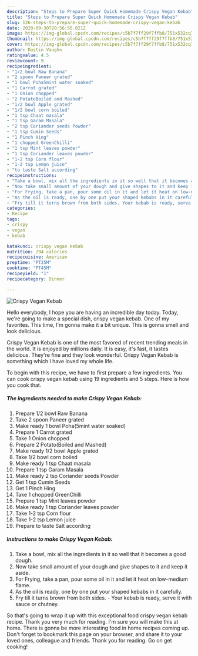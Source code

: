 ```yaml
---
description: "Steps to Prepare Super Quick Homemade Crispy Vegan Kebab"
title: "Steps to Prepare Super Quick Homemade Crispy Vegan Kebab"
slug: 126-steps-to-prepare-super-quick-homemade-crispy-vegan-kebab
date: 2020-09-30T20:56:50.021Z
image: https://img-global.cpcdn.com/recipes/c5b7f7ff29f7ffb8/751x532cq70/crispy-vegan-kebab-recipe-main-photo.jpg
thumbnail: https://img-global.cpcdn.com/recipes/c5b7f7ff29f7ffb8/751x532cq70/crispy-vegan-kebab-recipe-main-photo.jpg
cover: https://img-global.cpcdn.com/recipes/c5b7f7ff29f7ffb8/751x532cq70/crispy-vegan-kebab-recipe-main-photo.jpg
author: Dustin Vaughn
ratingvalue: 4.5
reviewcount: 9
recipeingredient:
- "1/2 bowl Raw Banana"
- "2 spoon Paneer grated"
- "1 bowl Poha5mint water soaked"
- "1 Carrot grated"
- "1 Onion chopped"
- "2 PotatoBoiled and Mashed"
- "1/2 bowl Apple grated"
- "1/2 bowl corn boiled"
- "1 tsp Chaat masala"
- "1 tsp Garam Masala"
- "2 tsp Coriander seeds Powder"
- "1 tsp Cumin Seeds"
- "1 Pinch Hing"
- "1 chopped GreenChilli"
- "1 tsp Mint leaves powder"
- "1 tsp Coriander leaves powder"
- "1-2 tsp Corn flour"
- "1-2 tsp Lemon juice"
- "to taste Salt according"
recipeinstructions:
- "Take a bowl, mix all the ingredients in it so well that it becomes a good dough."
- "Now take small amount of your dough and give shapes to it and keep it aside."
- "For Frying, take a pan, pour some oil in it and let it heat on low-medium flame."
- "As the oil is ready, one by one put your shaped kebabs in it carefully."
- "Fry till it turns brown from both sides. Your kebab is ready, serve it with sauce or chutney."
categories:
- Recipe
tags:
- crispy
- vegan
- kebab

katakunci: crispy vegan kebab 
nutrition: 294 calories
recipecuisine: American
preptime: "PT25M"
cooktime: "PT45M"
recipeyield: "1"
recipecategory: Dinner

---
```



![Crispy Vegan Kebab](https://img-global.cpcdn.com/recipes/c5b7f7ff29f7ffb8/751x532cq70/crispy-vegan-kebab-recipe-main-photo.jpg)

Hello everybody, I hope you are having an incredible day today. Today, we're going to make a special dish, crispy vegan kebab. One of my favorites. This time, I'm gonna make it a bit unique. This is gonna smell and look delicious.



Crispy Vegan Kebab is one of the most favored of recent trending meals in the world. It is enjoyed by millions daily. It is easy, it's fast, it tastes delicious. They're fine and they look wonderful. Crispy Vegan Kebab is something which I have loved my whole life.


To begin with this recipe, we have to first prepare a few ingredients. You can cook crispy vegan kebab using 19 ingredients and 5 steps. Here is how you cook that.

##### The ingredients needed to make Crispy Vegan Kebab:

1. Prepare 1/2 bowl Raw Banana
1. Take 2 spoon Paneer grated
1. Make ready 1 bowl Poha(5mint water soaked)
1. Prepare 1 Carrot grated
1. Take 1 Onion chopped
1. Prepare 2 Potato(Boiled and Mashed)
1. Make ready 1/2 bowl Apple grated
1. Take 1/2 bowl corn boiled
1. Make ready 1 tsp Chaat masala
1. Prepare 1 tsp Garam Masala
1. Make ready 2 tsp Coriander seeds Powder
1. Get 1 tsp Cumin Seeds
1. Get 1 Pinch Hing
1. Take 1 chopped GreenChilli
1. Prepare 1 tsp Mint leaves powder
1. Make ready 1 tsp Coriander leaves powder
1. Take 1-2 tsp Corn flour
1. Take 1-2 tsp Lemon juice
1. Prepare to taste Salt according




##### Instructions to make Crispy Vegan Kebab:

1. Take a bowl, mix all the ingredients in it so well that it becomes a good dough.
1. Now take small amount of your dough and give shapes to it and keep it aside.
1. For Frying, take a pan, pour some oil in it and let it heat on low-medium flame.
1. As the oil is ready, one by one put your shaped kebabs in it carefully.
1. Fry till it turns brown from both sides. - Your kebab is ready, serve it with sauce or chutney.




So that's going to wrap it up with this exceptional food crispy vegan kebab recipe. Thank you very much for reading. I'm sure you will make this at home. There is gonna be more interesting food in home recipes coming up. Don't forget to bookmark this page on your browser, and share it to your loved ones, colleague and friends. Thank you for reading. Go on get cooking!
